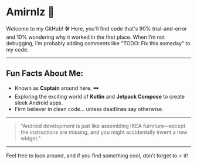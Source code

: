 # Amirnlz 🚀

Welcome to my GitHub! 🛠️ Here, you'll find code that's 90% trial-and-error and 10% wondering why it worked in the first place. When I’m not debugging, I’m probably adding comments like "TODO: Fix this someday" to my code.

---

## Fun Facts About Me:

- Known as **Captain** around here. 🕶️  
- Exploring the exciting world of **Kotlin** and **Jetpack Compose** to create sleek Android apps.  
- Firm believer in clean code... unless deadlines say otherwise.  

---

> "Android development is just like assembling IKEA furniture—except the instructions are missing, and you might accidentally invent a new widget."  

---

Feel free to look around, and if you find something cool, don’t forget to ⭐ it!  
